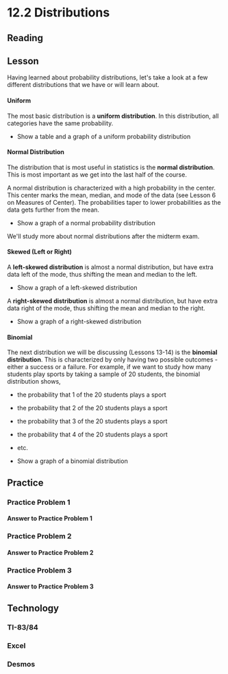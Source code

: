 # 12.2 Distributions

## Reading

## Lesson
Having learned about probability distributions, let's take a look at a few different distributions that we have or will learn about.

#### Uniform
The most basic distribution is a __uniform distribution__. In this distribution, all categories have the same probability.

* Show a table and a graph of a uniform probability distribution

#### Normal Distribution
The distribution that is most useful in statistics is the __normal distribution__. This is most important as we get into the last half of the course.

A normal distribution is characterized with a high probability in the center. This center marks the mean, median, and mode of the data (see Lesson 6 on Measures of Center). The probabilities taper to lower probabilities as the data gets further from the mean.

* Show a graph of a normal probability distribution

We'll study more about normal distributions after the midterm exam.

#### Skewed (Left or Right)
A __left-skewed distribution__ is almost a normal distribution, but have extra data left of the mode, thus shifting the mean and median to the left.

* Show a graph of a left-skewed distribution

A __right-skewed distribution__ is almost a normal distribution, but have extra data right of the mode, thus shifting the mean and median to the right.

* Show a graph of a right-skewed distribution

#### Binomial
The next distribution we will be discussing (Lessons 13-14) is the __binomial distribution__. This is characterized by only having two possible outcomes - either a success or a failure. For example, if we want to study how many students play sports by taking a sample of 20 students, the binomial distribution shows,
* the probability that 1 of the 20 students plays a sport
* the probability that 2 of the 20 students plays a sport
* the probability that 3 of the 20 students plays a sport
* the probability that 4 of the 20 students plays a sport
* etc.

* Show a graph of a binomial distribution

## Practice
### Practice Problem 1
#### Answer to Practice Problem 1
### Practice Problem 2
#### Answer to Practice Problem 2
### Practice Problem 3
#### Answer to Practice Problem 3

## Technology
### TI-83/84
### Excel
### Desmos